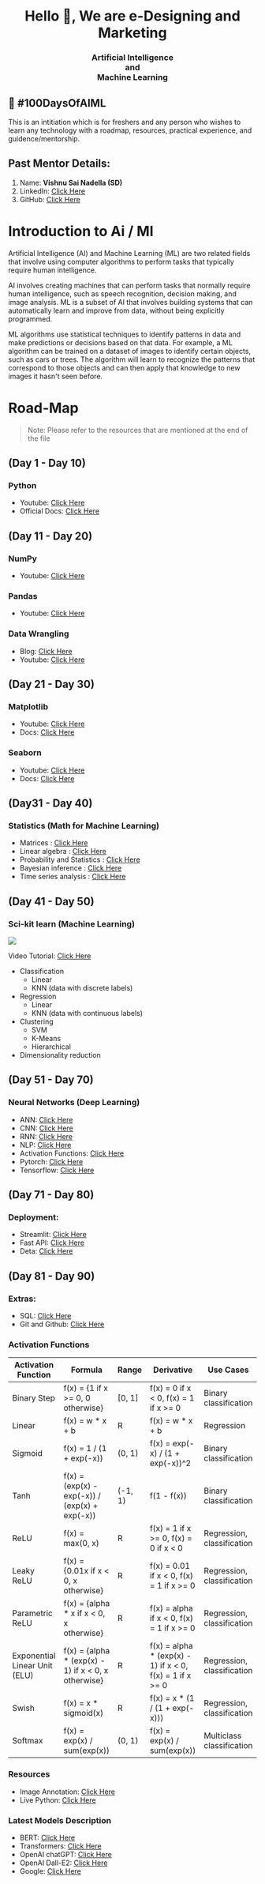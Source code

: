 <h1 align="center">Hello 👋, We are e-Designing and Marketing </h1>
<h3 align="center">Artificial Intelligence <br>and<br> Machine Learning</h3>

## 💯 #100DaysOfAIML

<p> This is an intitiation which is for freshers and any person who wishes to learn any technology with a roadmap, resources, practical experience, and guidence/mentorship. </p>


 
## Past Mentor Details:
 1. Name:  **Vishnu Sai Nadella (SD)**
 2. LinkedIn: [Click Here](https://www.linkedin.com/in/vishnu-nadella-007/)
 3. GitHub: [Click Here](https://www.github.com/VishnuNadella)


# Introduction to Ai / Ml
Artificial Intelligence (AI) and Machine Learning (ML) are two related fields that involve using computer algorithms to perform tasks that typically require human intelligence.

AI involves creating machines that can perform tasks that normally require human intelligence, such as speech recognition, decision making, and image analysis. ML is a subset of AI that involves building systems that can automatically learn and improve from data, without being explicitly programmed.

ML algorithms use statistical techniques to identify patterns in data and make predictions or decisions based on that data. For example, a ML algorithm can be trained on a dataset of images to identify certain objects, such as cars or trees. The algorithm will learn to recognize the patterns that correspond to those objects and can then apply that knowledge to new images it hasn't seen before.

# Road-Map
> Note: Please refer to the resources that are mentioned at the end of the file

## (Day 1 - Day 10)
### Python 
- Youtube: [Click Here](https://goo.gl/eVauVX)
- Official Docs: [Click Here](https://www.python.org/doc/)

## (Day 11 - Day 20)
### NumPy
- Youtube: [Click Here](https://www.youtube.com/watch?v=uRsE5WGiKWo)

### Pandas
- Youtube: [Click Here](https://www.youtube.com/watch?v=tRKeLrwfUgU)

### Data Wrangling
- Blog: [Click Here](https://www.shanelynn.ie/summarising-aggregation-and-grouping-data-in-python-pandas/)
- Youtube: [Click Here](https://www.youtube.com/watch?v=gtjxAH8uaP0)

## (Day 21 - Day 30)
### Matplotlib
- Youtube: [Click Here](https://www.youtube.com/watch?v=3Xc3CA655Y4)
- Docs: [Click Here](https://matplotlib.org/)

### Seaborn
- Youtube: [Click Here](https://www.youtube.com/watch?v=hLbVXF70BCE&list=PLjVLYmrlmjGfhqSO3rF4n02rrj9w2Ch2C)
- Docs: [Click Here](https://seaborn.pydata.org/tutorial.html)

## (Day31 - Day 40)
### Statistics (Math for Machine Learning)
- Matrices : [Click Here](https://www.khanacademy.org/math/precalculus/x9e81a4f98389efdf:matrices)
- Linear algebra : [Click Here](https://www.khanacademy.org/math/linear-algebra)
- Probability and Statistics : [Click Here](https://www.khanacademy.org/math/statistics-probability)
- Bayesian inference : [Click Here](https://seeing-theory.brown.edu/bayesian-inference/index.html)
- Time series analysis : [Click Here](https://www.tableau.com/learn/articles/time-series-analysis)

## (Day 41 - Day 50)
### Sci-kit learn (Machine Learning)
<img src = "https://scikit-learn.org/stable/_static/ml_map.png">

Video Tutorial: [Click Here](https://www.youtube.com/watch?v=pqNCD_5r0IU&t=748s)

- Classification
  - Linear
  - KNN (data with discrete labels)
- Regression
  - Linear
  - KNN (data with continuous labels)
- Clustering
  - SVM
  - K-Means
  - Hierarchical
- Dimensionality reduction

## (Day 51 - Day 70)
### Neural Networks (Deep Learning)

- ANN: [Click Here](https://www.kaggle.com/learn/intro-to-deep-learning)
- CNN: [Click Here](https://poloclub.github.io/cnn-explainer/)
- RNN: [Click Here](https://stanford.edu/~shervine/teaching/cs-230/cheatsheet-recurrent-neural-networks)
- NLP: [Click Here](https://monkeylearn.com/blog/what-is-natural-language-processing/)
- Activation Functions: [Click Here](https://www.mygreatlearning.com/blog/activation-functions/)
- Pytorch: [Click Here](https://www.udacity.com/course/deep-learning-pytorch--ud188?irclickid=Xf1XoHWb-xyNU2WwauzlbwGNUkAyWkXpOQV2RA0&irgwc=1&utm_source=affiliate&utm_medium=&aff=2406137&utm_term=&utm_campaign=__&utm_content=&adid=786224)
- Tensorflow: [Click Here](https://www.udacity.com/course/intro-to-tensorflow-for-deep-learning--ud187?irclickid=Xf1XoHWb-xyNU2WwauzlbwGNUkAyWkXJOQV2RA0&irgwc=1&utm_source=affiliate&utm_medium=&aff=2406137&utm_term=&utm_campaign=__&utm_content=&adid=786224)

## (Day 71 - Day 80)
### Deployment:
- Streamlit: [Click Here](https://streamlit.io/)
- Fast API: [Click Here](https://fastapi.tiangolo.com/)
- Deta: [Click Here](https://deta.space/)

## (Day 81 - Day 90)
### Extras:
- SQL: [Click Here](https://mode.com/sql-tutorial/)
- Git and Github: [Click Here](https://www.youtube.com/watch?v=SWYqp7iY_Tc)

### Activation Functions

| Activation Function | Formula | Range | Derivative | Use Cases |
|---|---|---|---|---|
| Binary Step | f(x) = {1 if x >= 0, 0 otherwise} | [0, 1] | f(x) = 0 if x < 0, f(x) = 1 if x >= 0 | Binary classification |
| Linear | f(x) = w * x + b | R | f(x) = w * x + b | Regression |
| Sigmoid | f(x) = 1 / (1 + exp(-x)) | (0, 1) | f(x) = exp(-x) / (1 + exp(-x))^2 | Binary classification |
| Tanh | f(x) = (exp(x) - exp(-x)) / (exp(x) + exp(-x)) | (-1, 1) | f(1 - f(x)) | Binary classification |
| ReLU | f(x) = max(0, x) | R | f(x) = 1 if x >= 0, f(x) = 0 if x < 0 | Regression, classification |
| Leaky ReLU | f(x) = {0.01x if x < 0, x otherwise} | R | f(x) = 0.01 if x < 0, f(x) = 1 if x >= 0 | Regression, classification |
| Parametric ReLU | f(x) = {alpha * x if x < 0, x otherwise} | R | f(x) = alpha if x < 0, f(x) = 1 if x >= 0 | Regression, classification |
| Exponential Linear Unit (ELU) | f(x) = {alpha * (exp(x) - 1) if x < 0, x otherwise} | R | f(x) = alpha * (exp(x) - 1) if x < 0, f(x) = 1 if x >= 0 | Regression, classification |
| Swish | f(x) = x * sigmoid(x) | R | f(x) = x * (1 / (1 + exp(-x))) | Regression, classification |
| Softmax | f(x) = exp(x) / sum(exp(x)) | (0, 1) | f(x) = exp(x) / sum(exp(x)) | Multiclass classification |


### Resources
- Image Annotation: [Click Here](https://www.makesense.ai/)
- Live Python: [Click Here](https://pythontutor.com/visualize.html#mode=edit)

### Latest Models Description
- BERT: [Click Here](https://ai.googleblog.com/2018/11/open-sourcing-bert-state-of-art-pre.html)
- Transformers: [Click Here](https://towardsdatascience.com/transformers-89034557de14)
- OpenAI chatGPT: [Click Here](https://chat.openai.com/chat)
- OpenAI Dall-E2: [Click Here](https://openai.com/blog/dall-e/)
- Google: [Click Here](https://ai.google/)



